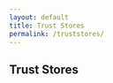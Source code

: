 ```yaml
---
layout: default
title: Trust Stores
permalink: /truststores/
---
```


## Trust Stores
<!-- TODO: Add information on trust store management suggestions.  Include all: microsoft, nss, java, etc -->
